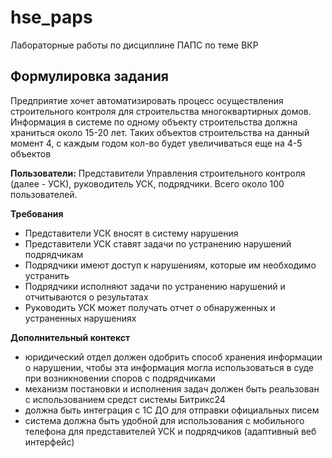 # hse_paps
Лабораторные работы по дисциплине ПАПС по теме ВКР

## Формулировка задания
Предприятие хочет автоматизировать процесс осуществления строительного контроля для строительства многоквартирных домов.
Информация в системе по одному объекту строительства должна храниться около 15-20 лет. Таких объектов строительства на данный момент 4, с каждым годом кол-во будет увеличиваться еще на 4-5 объектов 

**Пользователи:**
Представители Управления строительного контроля (далее - УСК), руководитель УСК, подрядчики. Всего около 100 пользователей.

**Требования**
- Представители УСК вносят в систему нарушения
- Представители УСК ставят задачи по устранению нарушений подрядчикам
- Подрядчики имеют доступ к нарушениям, которые им необходимо устранить
- Подрядчики исполняют задачи по устранению нарушений и отчитываются о результатах
- Руководить УСК может получать отчет о обнаруженных и устраненных нарушениях

**Дополнительный контекст**
- юридический отдел должен одобрить способ хранения информации о нарушении, чтобы эта информация могла использоваться в суде при возникновении споров с подрядчиками
- механизм постановки и исполнения задач должен быть реальзован с использованием средст системы Битрикс24
- должна быть интеграция с 1С ДО для отправки официальных писем
- система должна быть удобной для использования с мобильного телефона для представителей УСК и подрядчиков (адаптивный веб интерфейс)
